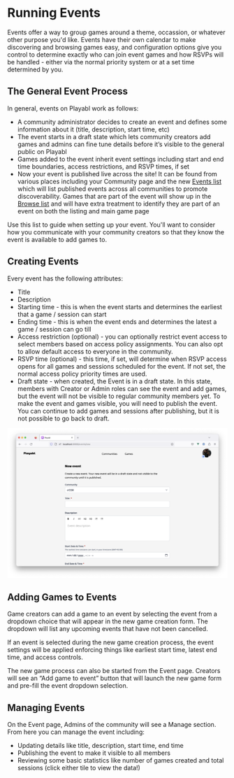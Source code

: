 # Running Events

Events offer a way to group games around a theme, occassion, or whatever other purpose you'd like. Events have their own calendar to make discovering and browsing games easy, and configuration options give you control to determine exactly who can join event games and how RSVPs will be handled - either via the normal priority system or at a set time determined by you.

## The General Event Process

In general, events on Playabl work as follows:

- A community administrator decides to create an event and defines some information about it (title, description, start time, etc)
- The event starts in a draft state which lets community creators add games and admins can fine tune details before it’s visible to the general public on Playabl
- Games added to the event inherit event settings including start and end time boundaries, access restrictions, and RSVP times, if set
- Now your event is published live across the site! It can be found from various places including your Community page and the new [Events list](https://app.playabl.io/events/browse) which will list published events across all communities to promote discoverability. Games that are part of the event will show up in the [Browse list](https://app.playabl.io/games/browse) and will have extra treatment to identify they are part of an event on both the listing and main game page

Use this list to guide when setting up your event. You'll want to consider how you communicate with your community creators so that they know the event is available to add games to.

## Creating Events

Every event has the following attributes:

- Title
- Description
- Starting time - this is when the event starts and determines the earliest that a game / session can start
- Ending time - this is when the event ends and determines the latest a game / session can go till
- Access restriction (optional) - you can optionally restrict event access to select members based on access policy assignments. You can also opt to allow default access to everyone in the community.
- RSVP time (optional) - this time, if set, will determine when RSVP access opens for all games and sessions scheduled for the event. If not set, the normal access policy priority times are used.
- Draft state - when created, the Event is in a draft state. In this state, members with Creator or Admin roles can see the event and add games, but the event will not be visible to regular community members yet. To make the event and games visible, you will need to publish the event. You can continue to add games and sessions after publishing, but it is not possible to go back to draft.

![New Event page](./new_event.png)

## Adding Games to Events

Game creators can add a game to an event by selecting the event from a dropdown choice that will appear in the new game creation form. The dropdown will list any upcoming events that have not been cancelled.

If an event is selected during the new game creation process, the event settings will be applied enforcing things like earliest start time, latest end time, and access controls.

The new game process can also be started from the Event page. Creators will see an “Add game to event” button that will launch the new game form and pre-fill the event dropdown selection.

## Managing Events

On the Event page, Admins of the community will see a Manage section. From here you can manage the event including:

- Updating details like title, description, start time, end time
- Publishing the event to make it visible to all members
- Reviewing some basic statistics like number of games created and total sessions (click either tile to view the data!)
